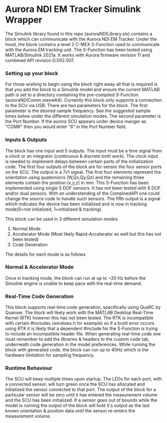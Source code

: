 # Aurora NDI EM Tracker Simulink Wrapper

The Simulink library found in this repo (auroraNDILibrary.slx) contains a block which can communicate with the Aurora NDI EM Tracker. Under the hood, the block contains a level 2 C-MEX S-Function used to communicate with the Aurora EM tracking unit. The S-Function has been tested using MATLAB/Simulink 2021a. It works with Aurora firmware revision 11 and combined API revision D.002.007.

### Setting up your block

For those wishing to begin using the block right away all that is required is that you add the block to a Simulink model and ensure the current MATLAB path is set to a directory containing the pre-compiled S-Function (auroraNDIComm.mexw64). Currently this block only supports a connection to the SCU via USB. There are two parameters for the block. The first parameter is the desired sample frequency. See the suggested sample times below under the different simulation modes. The second parameter is the Port Number. If the aurora SCU appears under device manger as "COM6" then you would enter "6" in the Port Number field.

### Inputs & Outputs

The block has one input and 5 outputs. The input must be a time signal from a clock or an integrator (continuous & discrete both work). The clock input is needed to implement delays between certain parts of the initialization code. The first four outputs of the block are for sensor the four sensor ports on the SCU. The output is a 7x1 signal. The first four elements represent the orientation using quaternions (W,Qx,Qy,Qz) and the remaining three elements contain the position (x,y,z) in mm. This S-Function has been implemented using *single* 5 DOF sensors. It has not been tested with 6 DOF and/or dual sensors. With an understanding of the CompinedAPI one could change the source code to handle such sensors. The fifth output is a signal which indicates the device has been initialized and is now in tracking mode(0=not initialized, 1=initialized & tracking).

This block can be used in 3 different simulation modes

1. Normal Mode
2. Accelerator Mode (Most likely Rapid-Accelerator as well but this has not been tested)
3. Code Generation

The details for each mode is as follows

### Normal & Accelerator Mode

Once in tracking mode, the block can run at up to ~20 Hz before the Simulink engine is unable to keep pace with the real-time demand.

### Real-Time Code Generation

This block supports real-time code generation, specifically using QuaRC by Quanser. The block will likely work with the MATLAB Desktop Real-Time Kernel (RTK) however this has not been tested. The RTK is incompatible with certain #includes (windows.h for example) so if a build error occurs using RTK it is likely that a dependent #include for the S-Function is trying to include an incompatible header file. When generating real-time code one must remember to add the libraries & headers to the custom code tab, underneath code generation in the model preferences. While running the block with generated code, the block can run up to 40Hz which is the hardware limitation for sampling frequency.

### Runtime Behaviour

The SCU will beep multiple times upon startup. The LEDs for each port, with a connected sensor, will turn green once the SCU has allocated and initialized the sensor connected to that port. The output of the block for a particular sensor will be zero until it has entered the measurement volume and the SCU has been initialized. If a sensor goes out of bounds while the model is running the output of the block will hold it's output as the last known orientation & position data until the sensor re-enters the measurement volume.
